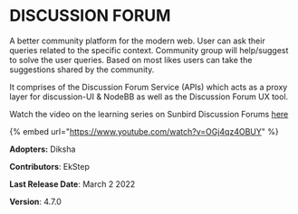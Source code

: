 # DISCUSSION FORUM

A better community platform for the modern web. User can ask their queries related to the specific context. Community group will help/suggest to solve the user queries. Based on most likes users can take the suggestions shared by the community.

It comprises of the Discussion Forum Service (APIs) which acts as a proxy layer for discussion-UI & NodeBB as well as the Discussion Forum UX tool.

Watch the video on the learning series on Sunbird Discussion Forums [here](https://www.youtube.com/watch?v=OGj4qz4OBUY)

{% embed url="https://www.youtube.com/watch?v=OGj4qz4OBUY" %}

**Adopters:** Diksha

**Contributors**: EkStep

**Last Release Date**: March 2 2022

**Version**: 4.7.0



&#x20;
